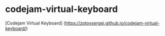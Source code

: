 # codejam-virtual-keyboard
[Codejam Virtual Keyboard] (https://zotovsergei.github.io/codejam-virtual-keyboard/)
